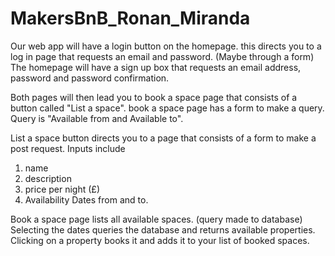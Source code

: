 # MakersBnB_Ronan_Miranda

Our web app will have a login button on the homepage. this directs you to a log in page that requests an email and password. (Maybe through a form)
The homepage will have a sign up box that requests an email address, password and password confirmation. 

Both pages will then lead you to book a space page that consists of a button called "List a space". 
book a space page has a form to make a query. Query is "Available from and Available to". 

List a space button directs you to a page that consists of a form to make a post request. 
Inputs include
1. name
2. description
3. price per night (£)
4. Availability Dates from and to.

Book a space page lists all available spaces. (query made to database) Selecting the dates queries the database and returns available properties. 
Clicking on a property books it and adds it to your list of booked spaces.